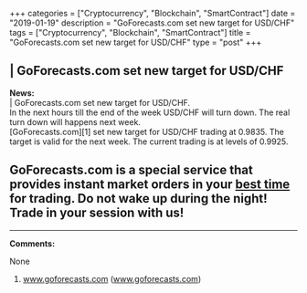 +++
categories = ["Cryptocurrency", "Blockchain", "SmartContract"]
date = "2019-01-19"
description = "GoForecasts.com set new target for USD/CHF"
tags = ["Cryptocurrency", "Blockchain", "SmartContract"]
title = "GoForecasts.com set new target for USD/CHF"
type = "post"
+++

| **GoForecasts.com set new target for USD/CHF**  
---  
**News:**  
|  GoForecasts.com set new target for USD/CHF.  
In the next hours till the end of the week USD/CHF will turn down. The
real turn down will happens next week.  
[GoForecasts.com][1] set new target for USD/CHF trading at 0.9835. The
target is valid for the next week. The current trading is at levels of
0.9925.  
  
GoForecasts.com is a special service that provides instant market orders
in your [best time](https://www.fixpro.org/post/forex-best-time-to-trade/) for trading. Do not wake up during the night! Trade in
your session with us!  
---  
  
* * *

**Comments:**  
  
None  
  
  

   1. www.goforecasts.com (www.goforecasts.com)